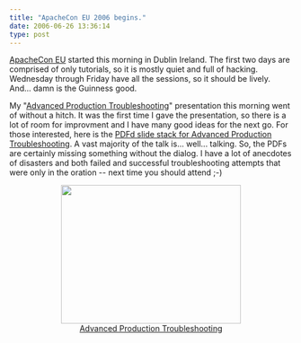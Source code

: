 ```yaml
---
title: "ApacheCon EU 2006 begins."
date: 2006-06-26 13:36:14
type: post
---
```


<p><a href="https://www.eu.apachecon.com/">ApacheCon EU</a> started this morning in Dublin Ireland.  The first two days are comprised of only tutorials, so it is mostly quiet and full of hacking.  Wednesday through Friday have all the sessions, so it should be lively.  And... damn is the Guinness good.</p>  <p>My "<a href="https://www.eu.apachecon.com/konferenzen/psecom,id,488,track,5,nodeid,,_language,uk.html#session-moh2">Advanced Production Troubleshooting</a>" presentation this morning went of without a hitch.  It was the first time I  gave the presentation, so there is a lot of room for improvment and I have many good ideas for the next go.  For those interested, here is the <a href="https://images.omniti.net/www.omniti.com/~jesus/misc/production-troubleshooting.pdf">PDFd slide stack for Advanced Production Troubleshooting</a>.  A vast majority of the talk is... well... talking.  So, the PDFs are certainly missing something without the dialog.  I have a lot of anecdotes of disasters and both failed and successful troubleshooting attempts that were only in the oration -- next time you should attend ;-)</p>  <center> <a href="https://images.omniti.net/www.omniti.com/~jesus/misc/production-troubleshooting.pdf"><img src="https://images.omniti.net/www.omniti.com/~jesus/misc/production-troubleshooting.jpg" height=247 width="320"><br /> Advanced Production Troubleshooting</a> </center>
